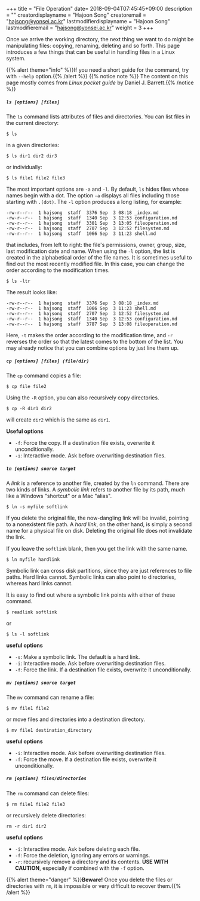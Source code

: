 +++
title = "File Operation"
date= 2018-09-04T07:45:45+09:00
description = ""
creatordisplayname = "Hajoon Song"
creatoremail = "hajsong@yonsei.ac.kr"
lastmodifierdisplayname = "Hajoon Song"
lastmodifieremail = "hajsong@yonsei.ac.kr"
weight = 3
+++

Once we arrive the working directory, the next thing we want to do might be manipulating files: copying, renaming, deleting and so forth. This page introduces a few things that can be useful in handling files in a Linux system.

{{% alert theme="info" %}}If you need a short guide for the command, try with ```--help``` option.{{% /alert %}}
{{% notice note %}}
The content on this page mostly comes from *Linux pocket guide* by Daniel J. Barrett.{{% /notice %}}

##### ```ls [options] [files]```
The ```ls``` command lists attributes of files and directories. You can list files in the current directory:
```
$ ls
```
in a given directories:
```
$ ls dir1 dir2 dir3
```
or individually:
```
$ ls file1 file2 file3
```
The most important options are ```-a``` and ```-l```. By default, ```ls``` hides files whose names begin with a dot. The option ```-a``` displays all files including those starting with ```.(dot)```.
The ```-l``` option produces a long listing, for example:
```
-rw-r--r--  1 hajsong  staff  3376 Sep  3 08:18 _index.md
-rw-r--r--  1 hajsong  staff  1340 Sep  3 12:53 configuration.md
-rw-r--r--  1 hajsong  staff  3301 Sep  3 13:05 fileoperation.md
-rw-r--r--  1 hajsong  staff  2707 Sep  3 12:52 filesystem.md
-rw-r--r--  1 hajsong  staff  1066 Sep  3 11:23 shell.md
```
that includes, from left to right: the file's permissions, owner, group, size, last modification date and name.
When using the ```-l``` option, the list is created in the alphabetical order of the file names. It is sometimes useful to find out the most recently modified file. In this case, you can change the order according to the modification times.
```
$ ls -ltr
```
The result looks like:
```
-rw-r--r--  1 hajsong  staff  3376 Sep  3 08:18 _index.md
-rw-r--r--  1 hajsong  staff  1066 Sep  3 11:23 shell.md
-rw-r--r--  1 hajsong  staff  2707 Sep  3 12:52 filesystem.md
-rw-r--r--  1 hajsong  staff  1340 Sep  3 12:53 configuration.md
-rw-r--r--  1 hajsong  staff  3787 Sep  3 13:08 fileoperation.md
```
Here, ```-t``` makes the order according to the modification time, and ```-r``` reverses the order so that the latest comes to the bottom of the list. You may already notice that you can combine options by just line them up.

##### ```cp [options] [files] (file/dir)```
The ```cp``` command copies a file:
```
$ cp file file2
```
Using the ```-R``` option, you can also recursively copy directories.
```
$ cp -R dir1 dir2
```
will create ```dir2``` which is the same as ```dir1```.

**Useful options**

+ ```-f```: Force the copy. If a destination file exists, overwrite it unconditionally.
+ ```-i```: Interactive mode. Ask before overwriting destination files.

##### ```ln [options] source target```
A *link* is a reference to another file, created by the ```ln``` command. There are two kinds of links. A *symbolic link* refers to another file by its path, much like a Windows "shortcut" or a Mac "alias".
```
$ ln -s myfile softlink
```
If you delete the original file, the now-dangling link will be invalid, pointing to a nonexistent file path. A *hard link*, on the other hand, is simply a second name for a physical file on disk. Deleting the original file does not invalidate the link.

If you leave the ```softlink``` blank, then you get the link with the same name.

```
$ ln myfile hardlink
```
Symbolic link can cross disk partitions, since they are just references to file paths.
Hard links cannot. Symbolic links can also point to directories, whereas hard links cannot.

It is easy to find out where a symbolic link points with either of these command.
```
$ readlink softlink
```
or
```
$ ls -l softlink
```

**useful options**

+ ```-s```: Make a symbolic link. The default is a hard link.
+ ```-i```: Interactive mode. Ask before overwriting destination files.
+ ```-f```: Force the link. If a destination file exists, overwrite it unconditionally.

##### ```mv [options] source target```
The ```mv``` command can rename a file:
```
$ mv file1 file2
```
or move files and directories into a destination directory.
```
$ mv file1 destination_directory
```
**useful options**

+ ```-i```: Interactive mode. Ask before overwriting destination files.
+ ```-f```: Force the move. If a destination file exists, overwrite it unconditionally.

##### ```rm [options] files/directories```
The ```rm``` command can delete files:
```
$ rm file1 file2 file3
```
or recursively delete directories:
```
rm -r dir1 dir2
```
**useful options**

+ ```-i```: Interactive mode. Ask before deleting each file.
+ ```-f```: Force the deletion, ignoring any errors or warnings.
+ ```-r```: recursively remove a directory and its contents. **USE WITH CAUTION**, especially if combined with the ```-f``` option.

{{% alert theme="danger" %}}**Beware!** Once you delete the files or directories with ```rm```, it is impossible or very difficult to recover them.{{% /alert %}}
